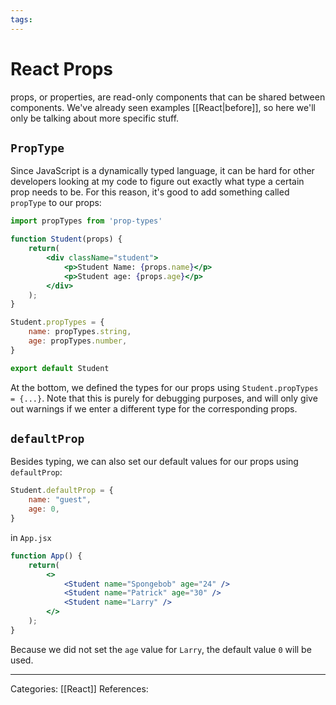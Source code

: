 ```yaml
---
tags:
---
```

# React Props
props, or properties, are read-only components that can be shared between components. We've already seen examples [[React|before]], so here we'll only be talking about more specific stuff.

## `PropType`
Since JavaScript is a dynamically typed language, it can be hard for other developers looking at my code to figure out exactly what type a certain prop needs to be. For this reason, it's good to add something called `propType` to our props:

```jsx
import propTypes from 'prop-types'

function Student(props) {
	return(
		<div className="student">
			<p>Student Name: {props.name}</p>
			<p>Student age: {props.age}</p>
		</div>
	);
}

Student.propTypes = {
	name: propTypes.string,
	age: propTypes.number,
}

export default Student
```
At the bottom, we defined the types for our props using `Student.propTypes = {...}`. Note that this is purely for debugging purposes, and will only give out warnings if we enter a different type for the corresponding props.

## `defaultProp`
Besides typing, we can also set our default values for our props using `defaultProp`:
```jsx
Student.defaultProp = {
	name: "guest",
	age: 0,
}
```
in `App.jsx`
```jsx
function App() {
	return(
		<>
			<Student name="Spongebob" age="24" />
			<Student name="Patrick" age="30" />
			<Student name="Larry" />
		</>
	);
} 
```
Because we did not set the `age` value for `Larry`, the default value `0` will be used.


---
Categories: [[React]]
References:
